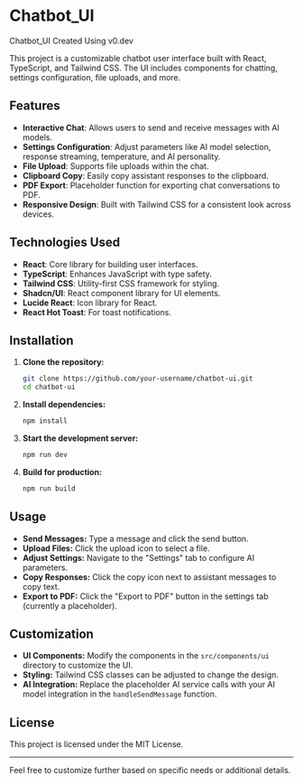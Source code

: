 # Chatbot_UI
Chatbot_UI Created Using v0.dev

This project is a customizable chatbot user interface built with React, TypeScript, and Tailwind CSS. The UI includes components for chatting, settings configuration, file uploads, and more.

## Features

- **Interactive Chat**: Allows users to send and receive messages with AI models.
- **Settings Configuration**: Adjust parameters like AI model selection, response streaming, temperature, and AI personality.
- **File Upload**: Supports file uploads within the chat.
- **Clipboard Copy**: Easily copy assistant responses to the clipboard.
- **PDF Export**: Placeholder function for exporting chat conversations to PDF.
- **Responsive Design**: Built with Tailwind CSS for a consistent look across devices.

## Technologies Used

- **React**: Core library for building user interfaces.
- **TypeScript**: Enhances JavaScript with type safety.
- **Tailwind CSS**: Utility-first CSS framework for styling.
- **Shadcn/UI**: React component library for UI elements.
- **Lucide React**: Icon library for React.
- **React Hot Toast**: For toast notifications.

## Installation

1. **Clone the repository:**
   ```bash
   git clone https://github.com/your-username/chatbot-ui.git
   cd chatbot-ui
   ```

2. **Install dependencies:**
   ```bash
   npm install
   ```

3. **Start the development server:**
   ```bash
   npm run dev
   ```

4. **Build for production:**
   ```bash
   npm run build
   ```

## Usage

- **Send Messages:** Type a message and click the send button.
- **Upload Files:** Click the upload icon to select a file.
- **Adjust Settings:** Navigate to the "Settings" tab to configure AI parameters.
- **Copy Responses:** Click the copy icon next to assistant messages to copy text.
- **Export to PDF:** Click the "Export to PDF" button in the settings tab (currently a placeholder).

## Customization

- **UI Components:** Modify the components in the `src/components/ui` directory to customize the UI.
- **Styling:** Tailwind CSS classes can be adjusted to change the design.
- **AI Integration:** Replace the placeholder AI service calls with your AI model integration in the `handleSendMessage` function.

## License

This project is licensed under the MIT License.

---

Feel free to customize further based on specific needs or additional details.
